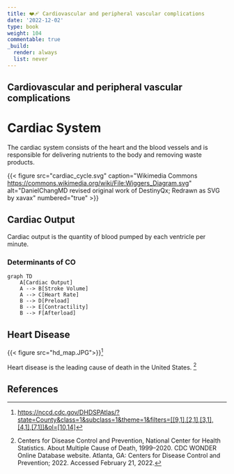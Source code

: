 ```yaml
---
title: ❤️‍🩹 Cardiovascular and peripheral vascular complications
date: '2022-12-02'
type: book
weight: 104
commentable: true
_build:
  render: always
  list: never
---
```



## Cardiovascular and peripheral vascular complications

# Cardiac System

The cardiac system consists of the heart and the blood vessels and is responsible for delivering nutrients to the body and removing waste products.

{{< figure src="cardiac_cycle.svg" caption="Wikimedia Commons https://commons.wikimedia.org/wiki/File:Wiggers_Diagram.svg" alt="DanielChangMD revised original work of DestinyQx; Redrawn as SVG by xavax" numbered="true" >}}

## Cardiac Output

Cardiac output is the quantity of blood pumped by each ventricle per minute.

### Determinants of CO
```mermaid
graph TD
    A[Cardiac Output]
    A --> B[Stroke Volume]
    A --> C[Heart Rate]
    B --> D[Preload]
    B --> E[Contractility]
    B --> F[Afterload]

```

## Heart Disease

{{< figure src="hd_map.JPG">}}[^1]

Heart disease is the leading cause of death in the United States. [^2]



## References
[^1]: https://nccd.cdc.gov/DHDSPAtlas/?state=County&class=1&subclass=1&theme=1&filters=[[9,1],[2,1],[3,1],[4,1],[7,1]]&ol=[10,14]
[^2]: Centers for Disease Control and Prevention, National Center for Health Statistics. About Multiple Cause of Death, 1999–2020. CDC WONDER Online Database website. Atlanta, GA: Centers for Disease Control and Prevention; 2022. Accessed February 21, 2022.